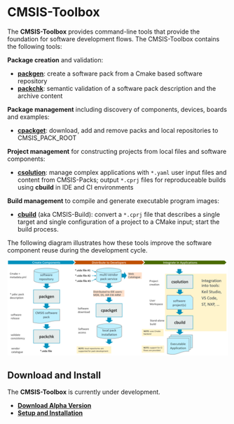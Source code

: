 # CMSIS-Toolbox

The **CMSIS-Toolbox** provides command-line tools that provide the foundation for software development flows.  The CMSIS-Toolbox contains the following tools:

**Package creation** and validation:
- [**packgen**](packgen/docs/packgen.md): create a software pack from a Cmake based software repository
- [**packchk**](packchk/docs/packchk.md): semantic validation of a software pack description and the archive content

**Package management** including discovery of components, devices, boards and examples:
- [**cpackget**](cpackget/docs/cpackget.md): download, add and remove packs and local repositories to CMSIS_PACK_ROOT
 
**Project management** for constructing projects from local files and software components:
- [**csolution**](projmgr/docs/Manual/Overview.md): manage complex applications with `*.yaml` user input files and content from CMSIS-Packs; output `*.cprj` files for reproduceable builds using **cbuild** in IDE and CI environments

**Build management** to compile and generate executable program images:
- [**cbuild**](buildmgr/docs/cbuild.md) (aka CMSIS-Build): convert a `*.cprj` file that describes a single target and single configuration of a project to a CMake input; start the build process.

The following diagram illustrates how these tools improve the software component reuse during the development cycle.

![CMSIS-Toolbox Overview](./projmgr/docs/images/CMSIS-Toolbox-Overview.png "CMSIS-Toolbox Overview")

## Download and Install

The **CMSIS-Toolbox** is currently under development. 

- [**Download Alpha Version**](https://github.com/Open-CMSIS-Pack/devtools/releases)
- [**Setup and Installation**](./toolbox/docs/installation.md)